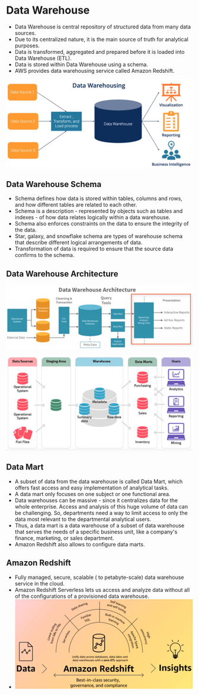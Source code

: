 # Data Warehouse

* Data Warehouse is central repository of structured data from many data sources. 
* Due to its centralized nature, it is the main source of truth for analytical purposes. 
* Data is transformed, aggregated and prepared before it is loaded into Data Warehouse (ETL). 
* Data is stored within Data Warehouse using a schema. 
* AWS provides data warehousing service called Amazon Redshift. 

![Data Warehouse](assets/data_warehouse/data_warehouse.png)

## Data Warehouse Schema
* Schema defines how data is stored within tables, columns and rows, and how different tables are related to each other. 
* Schema is a description - represented by objects such as tables and indexes - of how data relates logically within a data warehouse. 
* Schema also enforces constraints on the data to ensure the integrity of the data. 
* Star, galaxy, and snowflake schema are types of warehouse schema that describe different logical arrangements of data. 
* Transformation of data is required to ensure that the source data confirms to the schema. 

## Data Warehouse Architecture

![Data Warehouse Architecture](assets/data_warehouse/data_warehouse_architecture.png)

![Data Warehouse Architecture](assets/data_warehouse/data_warehouse_architecture_II.png)


## Data Mart
* A subset of data from the data warehouse is called Data Mart, which offers fast access and easy implementation of analytical tasks. 
* A data mart only focuses on one subject or one functional area. 
* Data warehouses can be massive - since it centralizes data for the whole enterprise.  Access and analysis of this huge volume of data can be challenging. So, departments need a way to limit access to only the data most relevant to the departmental analytical users. 
* Thus, a data mart is a data warehouse of a subset of data warehouse that serves the needs of a specific business unit, like a company's finance, marketing, or sales department. 
* Amazon Redshift also allows to configure data marts. 


## Amazon Redshift
* Fully managed, secure, scalable ( to petabyte-scale) data warehouse service in the cloud. 
* Amazon Redshift Serverless lets us access and analyze data without all of the configurations of a provisioned data warehouse. 
* ![Amazon Redshift](assets/data_warehouse/amazon_redshift.png)


